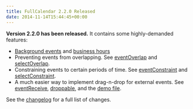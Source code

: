```yaml
---
title: FullCalendar 2.2.0 Released
date: 2014-11-14T15:44:45+00:00
---
```


**Version 2.2.0 has been released.** It contains some highly-demanded features:

* [Background events](http://fullcalendar.io/docs/event_rendering/Background_Events/) and [business hours](http://fullcalendar.io/docs/display/businessHours/)
* Preventing events from overlapping. See [eventOverlap](http://fullcalendar.io/docs/event_ui/eventOverlap/) and [selectOverlap](http://fullcalendar.io/docs/selection/selectOverlap/).
* Constraining events to certain periods of time. See [eventConstraint](http://fullcalendar.io/docs/event_ui/eventConstraint/) and [selectConstraint](http://fullcalendar.io/docs/selection/selectConstraint/).
* A much easier way to implement drag-n-drop for external events. See [eventReceive](http://fullcalendar.io/docs/dropping/eventReceive/), [droppable](http://fullcalendar.io/docs/dropping/droppable/), and the [demo file](https://github.com/arshaw/fullcalendar/blob/v2.2.0/demos/external-dragging.html).

See the [changelog](https://github.com/arshaw/fullcalendar/releases/tag/v2.2.0) for a full list of changes.
